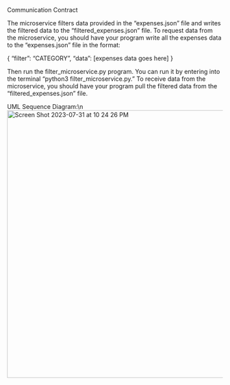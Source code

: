 Communication Contract

The microservice filters data provided in the “expenses.json” file and writes the filtered data to the “filtered_expenses.json” file. To request data from the microservice, you should have your program write all the expenses data to the “expenses.json” file in the format:

{
“filter”: “CATEGORY”,
“data”: [expenses data goes here]
}

Then run the filter_microservice.py program. You can run it by entering into the terminal “python3 filter_microservice.py.” To receive data from the microservice, you should have your program pull the filtered data from the “filtered_expenses.json” file. 

UML Sequence Diagram:\n
<img width="625" alt="Screen Shot 2023-07-31 at 10 24 26 PM" src="https://github.com/helen-m-wong/filter_microservice/assets/108026042/0c496926-9bdb-4255-a263-c7c079a939c1">
